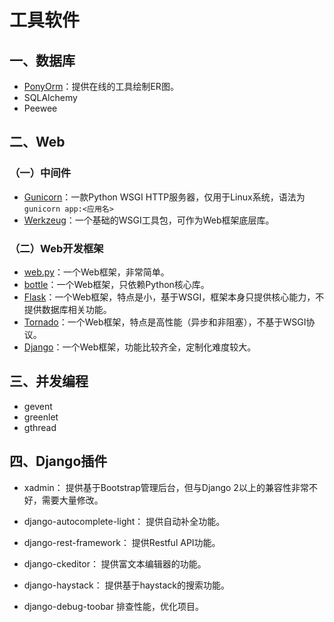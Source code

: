 # 工具软件

## 一、数据库
- [PonyOrm](https://ponyorm.org/)：提供在线的工具绘制ER图。
- SQLAlchemy
- Peewee

## 二、Web
### （一）中间件
- [Gunicorn](https://gunicorn.org/)：一款Python WSGI HTTP服务器，仅用于Linux系统，语法为`gunicorn app:<应用名>`
- [Werkzeug](https://werkzeug-docs-cn.readthedocs.io/zh_CN/latest/)：一个基础的WSGI工具包，可作为Web框架底层库。

### （二）Web开发框架
- [web.py](https://webpy.org/)：一个Web框架，非常简单。
- [bottle](https://www.osgeo.cn/bottle/)：一个Web框架，只依赖Python核心库。
- [Flask](https://flask.palletsprojects.com/en/2.0.x/)：一个Web框架，特点是小，基于WSGI，框架本身只提供核心能力，不提供数据库相关功能。
- [Tornado](https://www.tornadoweb.org/en/stable/)：一个Web框架，特点是高性能（异步和非阻塞），不基于WSGI协议。
- [Django](https://www.djangoproject.com/)：一个Web框架，功能比较齐全，定制化难度较大。


## 三、并发编程
- gevent
- greenlet
- gthread


## 四、Django插件
- xadmin：
提供基于Bootstrap管理后台，但与Django 2以上的兼容性非常不好，需要大量修改。

- django-autocomplete-light：
提供自动补全功能。

- django-rest-framework：
提供Restful API功能。

- django-ckeditor：
提供富文本编辑器的功能。

- django-haystack：
提供基于haystack的搜索功能。

- django-debug-toobar
排查性能，优化项目。